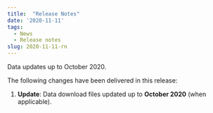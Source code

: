 ```yaml
---
title:  "Release Notes"
date: '2020-11-11'
tags:
  - News
  - Release notes
slug: 2020-11-11-rn
---
```


Data updates up to October 2020.

<!--more-->
The following changes have been delivered in this release:

1. **Update**: Data download files updated up to **October 2020** (when applicable).